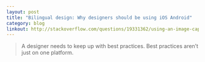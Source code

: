 ```yaml
---
layout: post
title: "Bilingual design: Why designers should be using iOS Android"
category: blog
linkout: http://stackoverflow.com/questions/19331362/using-an-image-caption-in-markdown-jekyll
---
```


> A designer needs to keep up with best practices. Best practices aren’t just on one platform.
